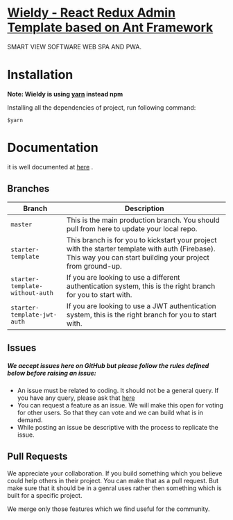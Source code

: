 # [Wieldy - React Redux Admin Template based on Ant Framework](https://themeforest.net/item/wieldy-react-redux-admin-template/22277962?s_rank=1 "Wieldy")
SMART VIEW SOFTWARE WEB SPA AND PWA. 
 
# Installation

**Note: Wieldy is using [yarn](https://yarnpkg.com/en/docs/install) instead npm**

Installing all the dependencies of project, run following command:

``` $yarn ```

# Documentation

it is well documented at [here](http://docs.g-axon.com/wieldy/ "Documentation") .

## Branches
| Branch                           | Description   |
| -------------------------------- | ------------- |
| `master`                         | This is the main production branch. You should pull from here to update your local repo. |
| `starter-template`               | This branch is for you to kickstart your project with the starter template with auth (Firebase). This way you can start building your project from ground-up. |
| `starter-template-without-auth`  | If you are looking to use a different authentication system, this is the right branch for you to start with. |
| `starter-template-jwt-auth`      | If you are looking to use a JWT authentication system, this is the right branch for you to start with. |

## Issues
##### We accept issues here on GitHub but please follow the rules defined below before raising an issue:

* An issue must be related to coding. It should not be a general query. If you have any query, please ask that [here](https://themeforest.net/item/wieldy-react-redux-admin-template/22277962/support "Support for Wieldy")
* You can request a feature as an issue. We will make this open for voting for other users. So that they can vote and we can build what is in demand.
* While posting an issue be descriptive with the process to replicate the issue.

## Pull Requests
We appreciate your collaboration. If you build something which you believe could help others in their project. You can make that as a pull request. But make sure that it should be in a genral uses rather then something which is built for a specific project.

We merge only those features which we find useful for the community.
